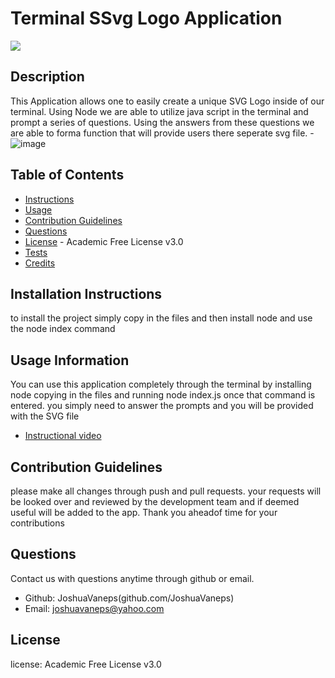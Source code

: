 
  # Terminal SSvg Logo Application
  <img src="https://img.shields.io/badge/license-Academic Free License v3.0-red">
  
  ## Description
  This Application allows one to easily create a unique SVG Logo inside of our terminal. Using Node we are able to utilize java script in the terminal and prompt a series of questions.  Using the answers from these questions we are able to forma function that will provide users there seperate svg file.
    - ![image](https://github.com/JoshuaVaneps/logo-generator/assets/111782130/b03d78ee-8e3a-4021-a94d-2d6f87f1dba0)



  
  ## Table of Contents
  
  - [Instructions](#instructions)
  - [Usage](#usage)
  - [Contribution Guidelines](#contribution)
  - [Questions](#questions)
  - [License](#license) - Academic Free License v3.0
  - [Tests](#tests)
  - [Credits](#credits)
  
  ## Installation Instructions
  to install the project simply copy in the files and then install node and use the node index command
  
  ## Usage Information 
  You can use this application completely through the terminal by installing node copying in the files and running node index.js once that command is entered.  you simply need to answer the prompts and you will be provided  with the SVG file
  - [ Instructional video ](https://drive.google.com/file/d/1OmN8S5UURJjXuCB07kpSf_TP0hHVw9U6/view)
  
  ## Contribution Guidelines
  please make all changes through push and pull requests. your requests will be looked over and reviewed by the development team and if deemed useful will be added to the app. Thank you aheadof time for your contributions
  
  ## Questions
  Contact us with questions anytime through github or email.
  - Github: JoshuaVaneps(github.com/JoshuaVaneps)
  - Email: joshuavaneps@yahoo.com 
  
  ## License
   license:  Academic Free License v3.0
   
